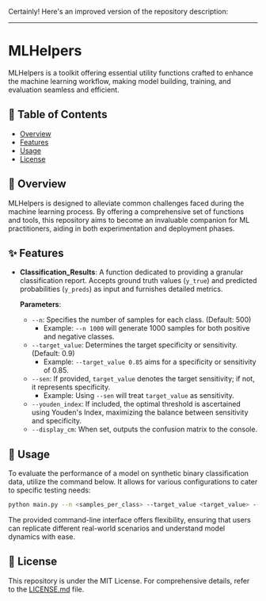 Certainly! Here's an improved version of the repository description:

---

# MLHelpers

MLHelpers is a toolkit offering essential utility functions crafted to enhance the machine learning workflow, making model building, training, and evaluation seamless and efficient.

## 📌 Table of Contents

- [Overview](#overview)
- [Features](#features)
- [Usage](#usage)
- [License](#license)

## 📜 Overview

MLHelpers is designed to alleviate common challenges faced during the machine learning process. By offering a comprehensive set of functions and tools, this repository aims to become an invaluable companion for ML practitioners, aiding in both experimentation and deployment phases.

## ✨ Features

- **Classification_Results**: A function dedicated to providing a granular classification report. Accepts ground truth values (`y_true`) and predicted probabilities (`y_preds`) as input and furnishes detailed metrics.

  **Parameters**:
  - `--n`: Specifies the number of samples for each class. (Default: 500) 
    - Example: `--n 1000` will generate 1000 samples for both positive and negative classes.
  - `--target_value`: Determines the target specificity or sensitivity. (Default: 0.9)
    - Example: `--target_value 0.85` aims for a specificity or sensitivity of 0.85.
  - `--sen`: If provided, `target_value` denotes the target sensitivity; if not, it represents specificity.
    - Example: Using `--sen` will treat `target_value` as sensitivity.
  - `--youden_index`: If included, the optimal threshold is ascertained using Youden's Index, maximizing the balance between sensitivity and specificity.
  - `--display_cm`: When set, outputs the confusion matrix to the console.

## 🚀 Usage

To evaluate the performance of a model on synthetic binary classification data, utilize the command below. It allows for various configurations to cater to specific testing needs:

```bash
python main.py --n <samples_per_class> --target_value <target_value> --sen --youden_index --display_cm
```

The provided command-line interface offers flexibility, ensuring that users can replicate different real-world scenarios and understand model dynamics with ease.

## 📄 License

This repository is under the MIT License. For comprehensive details, refer to the [LICENSE.md](LICENSE.md) file.
